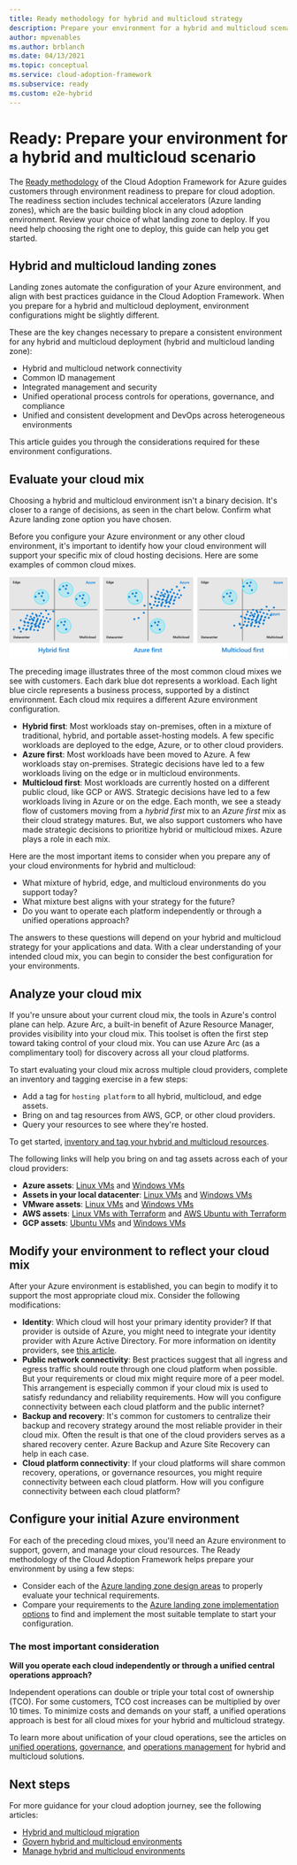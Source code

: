 ```yaml
---
title: Ready methodology for hybrid and multicloud strategy
description: Prepare your environment for a hybrid and multicloud scenario with Azure landing zones.
author: mpvenables
ms.author: brblanch
ms.date: 04/13/2021
ms.topic: conceptual
ms.service: cloud-adoption-framework
ms.subservice: ready
ms.custom: e2e-hybrid
---
```


# Ready: Prepare your environment for a hybrid and multicloud scenario

The [Ready methodology](../../ready/index.md) of the Cloud Adoption Framework for Azure guides customers through environment readiness to prepare for cloud adoption. The readiness section includes technical accelerators (Azure landing zones), which are the basic building block in any cloud adoption environment. Review your choice of what landing zone to deploy. If you need help choosing the right one to deploy, this guide can help you get started.

## Hybrid and multicloud landing zones

Landing zones automate the configuration of your Azure environment, and align with best practices guidance in the Cloud Adoption Framework. When you prepare for a hybrid and multicloud deployment, environment configurations might be slightly different.

These are the key changes necessary to prepare a consistent environment for any hybrid and multicloud deployment
(hybrid and multicloud landing zone):

- Hybrid and multicloud network connectivity
- Common ID management
- Integrated management and security
- Unified operational process controls for operations, governance, and compliance
- Unified and consistent development and DevOps across heterogeneous environments

This article guides you through the considerations required for these environment configurations.

## Evaluate your cloud mix

Choosing a hybrid and multicloud environment isn't a binary decision. It's closer to a range of decisions, as seen in the chart below. Confirm what Azure landing zone option you have chosen.

Before you configure your Azure environment or any other cloud environment, it's important to identify how your cloud environment will support your specific mix of cloud hosting decisions. Here are some examples of common cloud mixes.

![Three illustrations showing how different customers distribute workloads across cloud providers.](../../_images/hybrid/cloud-mix.png)

The preceding image illustrates three of the most common cloud mixes we see with customers. Each dark blue dot represents a workload. Each light blue circle represents a business process, supported by a distinct environment. Each cloud mix requires a different Azure environment configuration.

- **Hybrid first**: Most workloads stay on-premises, often in a mixture of traditional, hybrid, and portable asset-hosting models. A few specific workloads are deployed to the edge, Azure, or to other cloud providers.
- **Azure first**: Most workloads have been moved to Azure. A few workloads stay on-premises. Strategic decisions have led to a few workloads living on the edge or in multicloud environments.
- **Multicloud first**: Most workloads are currently hosted on a different public cloud, like GCP or AWS. Strategic decisions have led to a few workloads living in Azure or on the edge. Each month, we see a steady flow of customers moving from a *hybrid first* mix to an *Azure first* mix as their cloud strategy matures. But, we also support customers who have made strategic decisions to prioritize hybrid or multicloud mixes. Azure plays a role in each mix.

Here are the most important items to consider when you prepare any of your cloud environments for hybrid and multicloud:

- What mixture of hybrid, edge, and multicloud environments do you support today?
- What mixture best aligns with your strategy for the future?
- Do you want to operate each platform independently or through a unified operations approach?

The answers to these questions will depend on your hybrid and multicloud strategy for your applications and data. With a clear understanding of your intended cloud mix, you can begin to consider the best configuration for your environments.

## Analyze your cloud mix

If you're unsure about your current cloud mix, the tools in Azure's control plane can help. Azure Arc, a built-in benefit of Azure Resource Manager, provides visibility into your cloud mix. This toolset is often the first step toward taking control of your cloud mix. You can use Azure Arc (as a complimentary tool) for discovery across all your cloud platforms.

To start evaluating your cloud mix across multiple cloud providers, complete an inventory and tagging exercise in a few steps:

- Add a tag for `hosting platform` to all hybrid, multicloud, and edge assets.
- Bring on and tag resources from AWS, GCP, or other cloud providers.
- Query your resources to see where they're hosted.

To get started, [inventory and tag your hybrid and multicloud resources](../../manage/hybrid/server/best-practices/arc-inventory-tagging.md).

The following links will help you bring on and tag assets across each of your cloud providers:

- **Azure assets**: [Linux VMs](../../manage/hybrid/server/best-practices/arm-template-linux.md) and [Windows VMs](../../manage/hybrid/server/best-practices/arm-template-windows.md)
- **Assets in your local datacenter**: [Linux VMs](../../manage/hybrid/server/best-practices/onboard-server-linux.md) and [Windows VMs](../../manage/hybrid/server/best-practices/onboard-server-windows.md)
- **VMware assets**: [Linux VMs](../../manage/hybrid/server/best-practices/vmware-scaled-powercli-linux.md) and [Windows VMs](../../manage/hybrid/server/best-practices/vmware-scaled-powercli-windows.md)
- **AWS assets**: [Linux VMs with Terraform](../../manage/hybrid/server/best-practices/aws-terraform-al2.md) and [AWS Ubuntu with Terraform](../../manage/hybrid/server/best-practices/aws-terraform-ubuntu.md)
- **GCP assets**: [Ubuntu VMs](../../manage/hybrid/server/best-practices/gcp-terraform-ubuntu.md) and [Windows VMs](../../manage/hybrid/server/best-practices/gcp-terraform-windows.md)

## Modify your environment to reflect your cloud mix

After your Azure environment is established, you can begin to modify it to support the most appropriate cloud mix. Consider the following modifications:

- **Identity**: Which cloud will host your primary identity provider? If that provider is outside of Azure, you might need to integrate your identity provider with Azure Active Directory. For more information on identity providers, see [this article](/azure/active-directory/external-identities/identity-providers).
- **Public network connectivity**: Best practices suggest that all ingress and egress traffic should route through one cloud platform when possible. But your requirements or cloud mix might require more of a peer model. This arrangement is especially common if your cloud mix is used to satisfy redundancy and reliability requirements. How will you configure connectivity between each cloud platform and the public internet?
- **Backup and recovery**: It's common for customers to centralize their backup and recovery strategy around the most reliable provider in their cloud mix. Often the result is that one of the cloud providers serves as a shared recovery center. Azure Backup and Azure Site Recovery can help in each case.
- **Cloud platform connectivity**: If your cloud platforms will share common recovery, operations, or governance resources, you might require connectivity between each cloud platform. How will you configure connectivity between each cloud platform?

## Configure your initial Azure environment

For each of the preceding cloud mixes, you'll need an Azure environment to support, govern, and manage your cloud resources. The Ready methodology of the Cloud Adoption Framework helps prepare your environment by using a few steps:

- Consider each of the [Azure landing zone design areas](../../ready/landing-zone/design-areas.md) to properly evaluate your technical requirements.
- Compare your requirements to the [Azure landing zone implementation options](../../ready/landing-zone/implementation-options.md) to find and implement the most suitable template to start your configuration.

### The most important consideration

**Will you operate each cloud independently or through a unified central operations approach?**

Independent operations can double or triple your total cost of ownership (TCO). For some customers, TCO cost increases can be multiplied by over 10 times. To minimize costs and demands on your staff, a unified operations approach is best for all cloud mixes for your hybrid and multicloud strategy.

To learn more about unification of your cloud operations, see the articles on [unified operations](./unified-operations.md), [governance](./govern.md), and [operations management](./manage.md) for hybrid and multicloud solutions.

## Next steps

For more guidance for your cloud adoption journey, see the following articles:

- [Hybrid and multicloud migration](./migrate.md)
- [Govern hybrid and multicloud environments](./govern.md)
- [Manage hybrid and multicloud environments](./manage.md)

